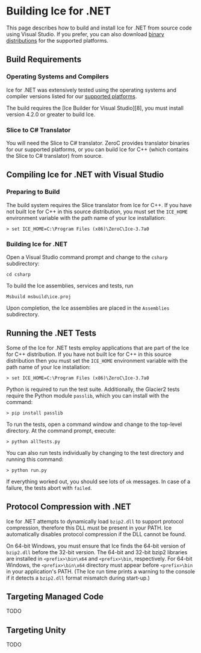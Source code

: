 # Building Ice for .NET

This page describes how to build and install Ice for .NET from source code using
Visual Studio. If you prefer, you can also download [binary distributions][1]
for the supported platforms.

## Build Requirements

### Operating Systems and Compilers

Ice for .NET was extensively tested using the operating systems and compiler
versions listed for our [supported platforms][2].

The build requires the [Ice Builder for Visual Studio][8], you must install
version 4.2.0 or greater to build Ice.

### Slice to C# Translator

You will need the Slice to C# translator. ZeroC provides translator binaries for
our supported platforms, or you can build Ice for C++ (which contains the Slice
to C# translator) from source.

## Compiling Ice for .NET with Visual Studio

### Preparing to Build

The build system requires the Slice translator from Ice for C++. If you have not
built Ice for C++ in this source distribution, you must set the `ICE_HOME`
environment variable with the path name of your Ice installation:

    > set ICE_HOME=C:\Program Files (x86)\ZeroC\Ice-3.7a0

### Building Ice for .NET

Open a Visual Studio command prompt and change to the `csharp` subdirectory:

    cd csharp

To build the Ice assemblies, services and tests, run

    Msbuild msbuild\ice.proj

Upon completion, the Ice assemblies are placed in the `Assemblies` subdirectory.

## Running the .NET Tests

Some of the Ice for .NET tests employ applications that are part of the Ice for
C++ distribution. If you have not built Ice for C++ in this source distribution
then you must set the `ICE_HOME` environment variable with the path name of your
Ice installation:

    > set ICE_HOME=C:\Program Files (x86)\ZeroC\Ice-3.7a0

Python is required to run the test suite. Additionally, the Glacier2 tests
require the Python module `passlib`, which you can install with the command:

    > pip install passlib

To run the tests, open a command window and change to the top-level directory.
At the command prompt, execute:

    > python allTests.py

You can also run tests individually by changing to the test directory and
running this command:

    > python run.py

If everything worked out, you should see lots of `ok` messages. In case of a
failure, the tests abort with `failed`.

## Protocol Compression with .NET

Ice for .NET attempts to dynamically load `bzip2.dll` to support protocol
compression, therefore this DLL must be present in your PATH. Ice automatically
disables protocol compression if the DLL cannot be found.

On 64-bit Windows, you must ensure that Ice finds the 64-bit version of
`bzip2.dll` before the 32-bit version. The 64-bit and 32-bit bzip2 libraries are
installed in `<prefix>\bin\x64` and `<prefix>\bin`, respectively. For 64-bit
Windows, the `<prefix>\bin\x64` directory must appear before `<prefix>\bin` in
your application's PATH. (The Ice run time prints a warning to the console if it
detects a `bzip2.dll` format mismatch during start-up.)

## Targeting Managed Code

TODO

## Targeting Unity

TODO

[1]: https://zeroc.com/download.html
[2]: https://doc.zeroc.com/display/Ice37/Supported+Platforms+for+Ice+3.7.0
[3]: https://msdn.microsoft.com/en-us/library/ms241613.aspx
